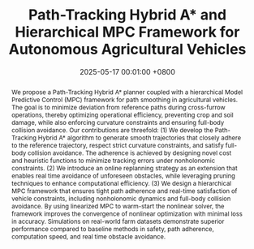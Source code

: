 ---
title:          "Path-Tracking Hybrid A* and Hierarchical MPC Framework for Autonomous Agricultural Vehicles"
date:           2025-05-17 00:01:00 +0800
year_label:     Preprint
selected:       false
pub:            "arxiv"
pub_date:       "2024"
abstract: >-
  We propose a Path-Tracking Hybrid A* planner
  coupled with a hierarchical Model Predictive Control (MPC)
  framework for path smoothing in agricultural vehicles. The goal
  is to minimize deviation from reference paths during cross-furrow
  operations, thereby optimizing operational efficiency, preventing
  crop and soil damage, while also enforcing curvature constraints
  and ensuring full-body collision avoidance. Our contributions
  are threefold: (1) We develop the Path-Tracking Hybrid A*
  algorithm to generate smooth trajectories that closely adhere to
  the reference trajectory, respect strict curvature constraints, and
  satisfy full-body collision avoidance. The adherence is achieved by
  designing novel cost and heuristic functions to minimize tracking
  errors under nonholonomic constraints. (2) We introduce an
  online replanning strategy as an extension that enables real
  time avoidance of unforeseen obstacles, while leveraging pruning
  techniques to enhance computational efficiency. (3) We design
  a hierarchical MPC framework that ensures tight path adherence and real-time satisfaction of vehicle constraints, including
  nonholonomic dynamics and full-body collision avoidance. By
  using linearized MPC to warm-start the nonlinear solver, the
  framework improves the convergence of nonlinear optimization
  with minimal loss in accuracy. Simulations on real-world farm
  datasets demonstrate superior performance compared to baseline
  methods in safety, path adherence, computation speed, and real
  time obstacle avoidance.

cover:          /assets/images/covers/cover3.jpg
authors:
  - Mingke Lu
  - Han Gao
  - Haijie Dai
  - Qianli Lei
  - Chang Liu
links:
  Paper: https://arxiv.org/abs/2411.14086
---